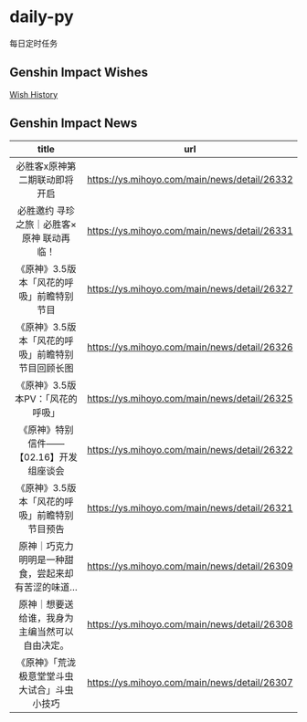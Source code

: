 # daily-py
每日定时任务


## Genshin Impact Wishes
[Wish History](./genshin_impact_wish.md)


## Genshin Impact News

| title | url |
|:---:|:---:|
| 必胜客x原神第二期联动即将开启 | https://ys.mihoyo.com/main/news/detail/26332 |
| 必胜邀约 寻珍之旅｜必胜客×原神 联动再临！ | https://ys.mihoyo.com/main/news/detail/26331 |
| 《原神》3.5版本「风花的呼吸」前瞻特别节目 | https://ys.mihoyo.com/main/news/detail/26327 |
| 《原神》3.5版本「风花的呼吸」前瞻特别节目回顾长图  | https://ys.mihoyo.com/main/news/detail/26326 |
| 《原神》3.5版本PV：「风花的呼吸」 | https://ys.mihoyo.com/main/news/detail/26325 |
| 《原神》特别信件——【02.16】开发组座谈会 | https://ys.mihoyo.com/main/news/detail/26322 |
| 《原神》3.5版本「风花的呼吸」前瞻特别节目预告 | https://ys.mihoyo.com/main/news/detail/26321 |
| 原神｜巧克力明明是一种甜食，尝起来却有苦涩的味道… | https://ys.mihoyo.com/main/news/detail/26309 |
| 原神｜想要送给谁，我身为主编当然可以自由决定。 | https://ys.mihoyo.com/main/news/detail/26308 |
| 《原神》「荒泷极意堂堂斗虫大试合」斗虫小技巧 | https://ys.mihoyo.com/main/news/detail/26307 |

